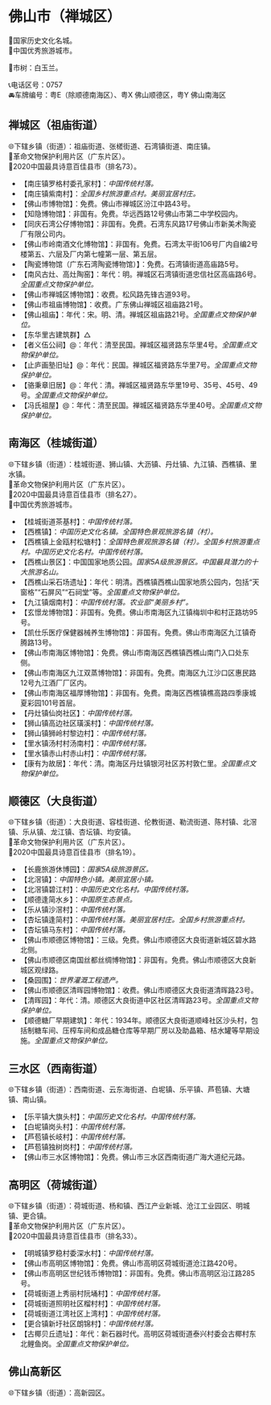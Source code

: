 # 佛山市（禅城区）  
🚩国家历史文化名城。  
🏅中国优秀旅游城市。    
  
🌳市树：白玉兰。   
  
📞电话区号：0757  
🚘车牌编号：粤E（除顺德南海区）、粤X 佛山顺德区，粤Y 佛山南海区  

## 禅城区（祖庙街道）  
🌐下辖乡镇（街道）：祖庙街道、张槎街道、石湾镇街道、南庄镇。    
🚩革命文物保护利用片区（广东片区）。   
🏅2020中国最具诗意百佳县市（排名73）。   
  
* 【南庄镇罗格村委孔家村】：*中国传统村落。*  
* 【南庄镇紫南村】：*全国乡村旅游重点村。美丽宜居村庄。*  
* 【佛山市博物馆】：免费。佛山市禅城区汾江中路43号。   
* 【知隐博物馆】：非国有。免费。华远西路12号佛山市第二中学校园内。   
* 【同庆石湾公仔博物馆】：非国有。免费。石湾东风路17号佛山市新美术陶瓷厂有限公司内。   
* 【佛山市岭南酒文化博物馆】：非国有。免费。石湾太平街106号厂内自编2号楼第五、六层及厂内第七幢第一层、第五层。   
* 【陶瓷博物馆（广东石湾陶瓷博物馆）】：免费。石湾镇街道高庙路5号。   
* 【南风古灶、高灶陶窑】：年代：明。禅城区石湾镇街道忠信社区高庙路6号。*全国重点文物保护单位。*   
* 【佛山市禅城区博物馆】：收费。松风路先锋古道93号。   
* 【佛山市祖庙博物馆】：收费。广东佛山禅城区祖庙路21号。   
* 【佛山祖庙】：年代：宋。明、清。禅城区祖庙路21号。*全国重点文物保护单位。*  
* 【东华里古建筑群】△  
* 【者义伍公祠】@：年代：清至民国。禅城区福贤路东华里4号。*全国重点文物保护单位。*   
* 【止庐画塾旧址】@：年代：民国。禅城区福贤路东华里7号。*全国重点文物保护单位。*   
* 【骆秉章旧居】@：年代：清。禅城区福贤路东华里19号、35号、45号、49号。*全国重点文物保护单位。*   
* 【冯氏祖屋】@：年代：清至民国。禅城区福贤路东华里40号。*全国重点文物保护单位。*  

## 南海区（桂城街道）  
🌐下辖乡镇（街道）：桂城街道、狮山镇、大沥镇、丹灶镇、九江镇、西樵镇、里水镇。    
🚩革命文物保护利用片区（广东片区）。   
🏅2020中国最具诗意百佳县市（排名27）。   
🏅中国优秀旅游城市。   
  
* 【桂城街道茶基村】：*中国传统村落。*  
* 【西樵镇】：*中国历史文化名镇。全国特色景观旅游名镇（村）。*  
* 【西樵镇上金瓯村松塘村】：*全国特色景观旅游名镇（村）。全国乡村旅游重点村。中国历史文化名村。中国传统村落。*  
* 【西樵山景区】：中国国家地质公园。*国家5A级旅游景区。中国最具潜力的十大旅游名山。*  
* 【西樵山采石场遗址】：年代：明清。西樵镇西樵山国家地质公园内，包括“天窗格”“石屏风”“石祠堂”等。*全国重点文物保护单位。*  
* 【九江镇烟南村】：*中国传统村落。农业部“美丽乡村”。*  
* 【玄憬龙博物馆】：非国有。免费。佛山市南海区九江镇梅圳中和村正路坊95号。   
* 【凯仕乐医疗保健器械养生博物馆】：非国有。免费。佛山市南海区九江镇奇腾路13号。   
* 【佛山市南海区博物馆】：免费。佛山市南海区西樵镇西樵山南门入口处东侧。   
* 【佛山市南海区九江双蒸博物馆】：非国有。免费。南海区九江沙口区惠民路12号九江酒厂厂区内。   
* 【佛山市南海区福厚博物馆】：非国有。免费。南海区西樵镇樵高路四季康城夏彩园101号首层。   
* 【丹灶镇仙岗社区】：*中国传统村落。*  
* 【狮山镇高边社区璜溪村】：*中国传统村落。*  
* 【狮山镇狮岭村黎边村】：*中国传统村落。*  
* 【里水镇汤村村汤南村】：*中国传统村落。*  
* 【里水镇赤山村赤山村】：*中国传统村落。*  
* 【康有为故居】：年代：清。南海区丹灶镇银河社区苏村敦仁里。*全国重点文物保护单位。* 

## 顺德区（大良街道）  
🌐下辖乡镇（街道）：大良街道、容桂街道、伦教街道、勒流街道、陈村镇、北滘镇、乐从镇、龙江镇、杏坛镇、均安镇。   
🚩革命文物保护利用片区（广东片区）。   
🏅2020中国最具诗意百佳县市（排名19）。   
  
* 【长鹿旅游休博园】：*国家5A级旅游景区。*  
* 【北滘镇】：*中国特色小镇。美丽宜居小镇。*  
* 【北滘镇碧江村】：*中国历史文化名村。中国传统村落。*  
* 【顺德逢简水乡】：*中国原生态景点。*  
* 【乐从镇沙滘村】：*中国传统村落。*  
* 【杏坛镇逢简村】：*中国传统村落。美丽宜居村庄。全国乡村旅游重点村。*  
* 【杏坛镇马东村】：*中国传统村落。*  
* 【佛山市顺德区博物馆】：三级。免费。佛山市顺德区大良街道新城区碧水路北侧。   
* 【佛山市顺德区南国丝都丝绸博物馆】：非国有。免费。佛山市顺德区大良新城区观绿路。   
* 【桑园围】：*世界灌溉工程遗产。*  
* 【佛山市顺德区清晖园博物馆】：收费。佛山市顺德区大良街道清晖路23号。   
* 【清晖园】：年代：清。顺德区大良街道中区社区清晖路23号。*全国重点文物保护单位。*  
* 【顺德糖厂早期建筑】：年代：1934年。顺德区大良街道顺峰社区沙头村，包括制糖车间、压榨车间和成品糖仓库等早期厂房以及助晶箱、桔水罐等早期设施。*全国重点文物保护单位。*   

## 三水区（西南街道）  
🌐下辖乡镇（街道）：西南街道、云东海街道、白坭镇、乐平镇、芦苞镇、大塘镇、南山镇。    
  
* 【乐平镇大旗头村】：*中国历史文化名村。中国传统村落。*  
* 【白坭镇岗头村】：*中国传统村落。*  
* 【芦苞镇长岐村】：*中国传统村落。*  
* 【芦苞镇独树岗村】：*中国传统村落。*  
* 【佛山市三水区博物馆】：免费。佛山市三水区西南街道广海大道纪元路。   
  
## 高明区（荷城街道）  
🌐下辖乡镇（街道）：荷城街道、杨和镇、西江产业新城、沧江工业园区、明城镇、更合镇。    
🚩革命文物保护利用片区（广东片区）。   
🏅2020中国最具诗意百佳县市（排名33）。   
  
* 【明城镇罗稳村委深水村】：*中国传统村落。*  
* 【佛山市高明区博物馆】：免费。佛山市高明区荷城街道沧江路420号。   
* 【佛山市高明区世纪钱币博物馆】：非国有。免费。佛山市高明区沿江路285号。   
* 【荷城街道上秀丽村阮埇村】：*中国传统村落。*  
* 【荷城街道照明社区榴村村】：*中国传统村落。*  
* 【荷城街道江湾社区上湾村】：*中国传统村落。*  
* 【更合镇新圩社区朗锦村】：*中国传统村落。*  
* 【古椰贝丘遗址】：年代：新石器时代。高明区荷城街道泰兴村委会古椰村东北鲤鱼岗。*全国重点文物保护单位。*  

## 佛山高新区   
🌐下辖乡镇（街道）：高新园区。  